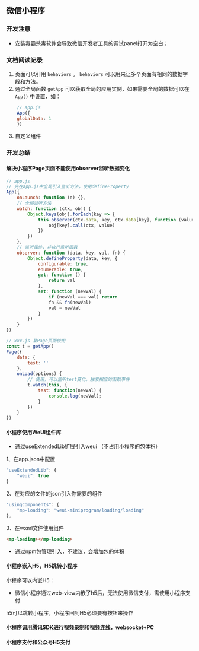 ## 微信小程序

### 开发注意

* 安装毒霸杀毒软件会导致微信开发者工具的调试panel打开为空白；

### 文档阅读记录

1. 页面可以引用 `behaviors` 。 `behaviors` 可以用来让多个页面有相同的数据字段和方法。
2. 通过全局函数 `getApp` 可以获取全局的应用实例，如果需要全局的数据可以在 `App()` 中设置，如：

```js
    // app.js
    App({
    globalData: 1
    })
```
3. 自定义组件

### 开发总结

#### 解决小程序Page页面不能使用observer监听数据变化

```js
// app.js
// 先在app.js中全局引入监听方法，使用defineProperty
App({
    onLaunch: function (e) {},
    // 全局监听方法
    watch: function (ctx, obj) {
        Object.keys(obj).forEach(key => {
            this.observer(ctx.data, key, ctx.data[key], function (value) {
                obj[key].call(ctx, value)
            })
        })
    },
    // 监听属性，并执行监听函数
    observer: function (data, key, val, fn) {
        Object.defineProperty(data, key, {
            configurable: true,
            enumerable: true,
            get: function () {
                return val
            },
            set: function (newVal) {
                if (newVal === val) return
                fn && fn(newVal)
                val = newVal
            }
        })
    }
})
```

```js
// xxx.js 某Page页面使用
const t = getApp()
Page({
    data: {
        test: ''
    },
    onLoad(options) {
        // 使用，可以监听test变化，触发相应的函数事件
        t.watch(this, {
            test: function(newVal) {
                console.log(newVal);
            }
        })
    }
})
```

#### 小程序使用WeUI组件库

* 通过useExtendedLib扩展引入weui （不占用小程序的包体积）

1、在app.json中配置
```js
"useExtendedLib": {
    "weui": true
}
```

2、在对应的文件的json引入你需要的组件
```js
"usingComponents": {
    "mp-loading": "weui-miniprogram/loading/loading"
},
```
3、在wxml文件使用组件
```html
<mp-loading></mp-loading>
```

* 通过npm包管理引入，不建议，会增加包的体积

#### 小程序嵌入H5，H5跳转小程序

小程序可以内嵌H5：

* 微信小程序通过web-view内嵌了h5后，无法使用微信支付，需使用小程序支付

h5可以跳转小程序，小程序回到H5必须要有按钮来操作


#### 小程序调用腾讯SDK进行视频录制和视频连线，websocket+PC

#### 小程序支付和公众号H5支付
